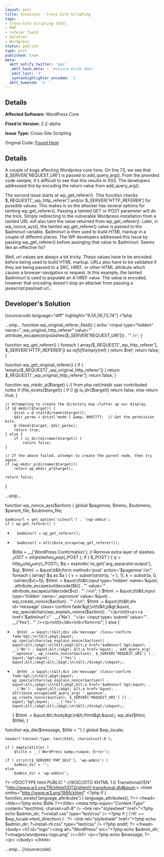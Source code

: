 ```yaml
---
layout: post
title: Assassins - Cross-Site Scripting
tags:
- Cross-Site Scripting (XSS)
- PHP
- referer field
- Solution
- Wordpress
status: publish
type: post
published: true
meta:
  aktt_notify_twitter: 'yes'
  _aktt_hash_meta: ! '#secure #code #dev'
  _edit_last: '2'
  _syntaxhighlighter_encoded: '1'
  aktt_tweeted: '1'
---
```

## Details
__Affected Software:__ WordPress Core

__Fixed in Version:__  2.2-alpha

__Issue Type:__ Cross-Site Scripting

Original Code: <a href="http://spotthevuln.com/2011/04/assassins/">Found Here</a>
## Details
A couple of bugs affecting Wordpress core here. On line 73, we see that $_SERVER['REQUEST_URI'] is passed to add_query_arg(). From the provided code sample, it's difficult to see that this results in XSS. The developers addressed this by encoding the return value from  add_query_arg().

The second issue starts at wp_get_referer(). This function checks $_REQUEST['_wp_http_referer'] and/or $_SERVER['HTTP_REFERER'] for possible values. This makes is so the attacker has several options for tainting wp_get_referer(). Passing a tainted GET or POST parameter will do the trick. Simply redirecting to the vulnerable Wordpress installation from a tainted URL will also taint the value returned from wp_get_referer().
Later, in wp_nonce_ays(), the tainted wp_get_referer() value is passed to the $adminurl variable. $adminurl is then used to build HTML markup in a couple of different places. The WP developers addressed this issue by passing wp_get_referer() before assinging that value to $adminurl. Seems like an effective fix?

Well, url values are always a bit tricky. These values have to be encoded before being used to build HTML markup. URLs also have to be validated if they are being passed to a SRC, HREF, or other HTML attribute which causes a browser navigation or request. In this example, the tainted $adminurl is used to populate an A HREF value. The value is encoded, however that encoding doesn't stop an attacker from passing a javascript:payload url...

## Developer's Solution
[sourcecode language="diff" highlight="9,55,56,73,74"]
&lt;?php

...snip...
function wp_original_referer_field() {
	echo '&lt;input type=&quot;hidden&quot; name=&quot;_wp_original_http_referer&quot; value=&quot;' . attribute_escape(stripslashes($_SERVER['REQUEST_URI'])) . '&quot; /&gt;';
}

function wp_get_referer() {
	foreach ( array($_REQUEST['_wp_http_referer'], $_SERVER['HTTP_REFERER']) as $ref )
		if ( !empty($ref) )
			return $ref;
	return false;
}

function wp_get_original_referer() {
	if ( !empty($_REQUEST['_wp_original_http_referer']) )
		return $_REQUEST['_wp_original_http_referer'];
	return false;
}

function wp_mkdir_p($target) {
	// from php.net/mkdir user contributed notes
	if (file_exists($target)) {
		if (! @ is_dir($target))
			return false;
		else
			return true;
	}

	// Attempting to create the directory may clutter up our display.
	if (@ mkdir($target)) {
		$stat = @ stat(dirname($target));
		$dir_perms = $stat['mode'] &amp; 0007777;  // Get the permission bits.
		@ chmod($target, $dir_perms);
		return true;
	} else {
		if ( is_dir(dirname($target)) )
			return false;
	}

	// If the above failed, attempt to create the parent node, then try again.
	if (wp_mkdir_p(dirname($target)))
		return wp_mkdir_p($target);

	return false;
}

...snip...

function wp_nonce_ays($action) {
	global $pagenow, $menu, $submenu, $parent_file, $submenu_file;

	$adminurl = get_option('siteurl') . '/wp-admin';
	if ( wp_get_referer() )
-		$adminurl = wp_get_referer();
+		$adminurl = attribute_escape(wp_get_referer());

	$title = __('WordPress Confirmation');
	// Remove extra layer of slashes.
	$_POST   = stripslashes_deep($_POST  );
	if ( $_POST ) {
		$q = http_build_query($_POST);
		$q = explode( ini_get('arg_separator.output'), $q);
		$html .= &quot;\t&lt;form method='post' action='$pagenow'&gt;\n&quot;;
		foreach ( (array) $q as $a ) {
			$v = substr(strstr($a, '='), 1);
			$k = substr($a, 0, -(strlen($v)+1));
			$html .= &quot;\t\t&lt;input type='hidden' name='&quot; . attribute_escape(urldecode($k)) . &quot;' value='&quot; . attribute_escape(urldecode($v)) . &quot;' /&gt;\n&quot;;
		}
		$html .= &quot;\t\t&lt;input type='hidden' name='_wpnonce' value='&quot; . wp_create_nonce($action) . &quot;' /&gt;\n&quot;;
		$html .= &quot;\t\t&lt;div id='message' class='confirm fade'&gt;\n\t\t&lt;p&gt;&quot; . wp_specialchars(wp_explain_nonce($action)) . &quot;&lt;/p&gt;\n\t\t&lt;p&gt;&lt;a href='$adminurl'&gt;&quot; . __('No') . &quot;&lt;/a&gt; &lt;input type='submit' value='&quot; . __('Yes') . &quot;' /&gt;&lt;/p&gt;\n\t\t&lt;/div&gt;\n\t&lt;/form&gt;\n&quot;;
	} else {
-		$html .= &quot;\t&lt;div id='message' class='confirm fade'&gt;\n\t&lt;p&gt;&quot; . wp_specialchars(wp_explain_nonce($action)) . &quot;&lt;/p&gt;\n\t&lt;p&gt;&lt;a href='$adminurl'&gt;&quot; . __('No') . &quot;&lt;/a&gt; &lt;a href='&quot; . add_query_arg( '_wpnonce', wp_create_nonce($action), $_SERVER['REQUEST_URI'] ) . &quot;'&gt;&quot; . __('Yes') . &quot;&lt;/a&gt;&lt;/p&gt;\n\t&lt;/div&gt;\n&quot;;
+       $html .= &quot;\t&lt;div id='message' class='confirm fade'&gt;\n\t&lt;p&gt;&quot; . wp_specialchars(wp_explain_nonce($action)) . &quot;&lt;/p&gt;\n\t&lt;p&gt;&lt;a href='$adminurl'&gt;&quot; . __('No') . &quot;&lt;/a&gt; &lt;a href='&quot; . attribute_escape(add_query_arg( '_wpnonce', wp_create_nonce($action), $_SERVER['REQUEST_URI'] )) . &quot;'&gt;&quot; . __('Yes') . &quot;&lt;/a&gt;&lt;/p&gt;\n\t&lt;/div&gt;\n&quot;;
	}
	$html .= &quot;&lt;/body&gt;\n&lt;/html&gt;&quot;;
	wp_die($html, $title);
}

function wp_die($message, $title = '') {
	global $wp_locale;

	header('Content-Type: text/html; charset=utf-8');

	if ( empty($title) )
		$title = __('WordPress &amp;rsaquo; Error');

	if ( strstr($_SERVER['PHP_SELF'], 'wp-admin') )
		$admin_dir = '';
	else
		$admin_dir = 'wp-admin/';

?&gt;
&lt;!DOCTYPE html PUBLIC &quot;-//W3C//DTD XHTML 1.0 Transitional//EN&quot; &quot;http://www.w3.org/TR/xhtml1/DTD/xhtml1-transitional.dtd&quot;&gt;
&lt;html xmlns=&quot;http://www.w3.org/1999/xhtml&quot; &lt;?php if ( function_exists('language_attributes') ) language_attributes(); ?&gt;&gt;
&lt;head&gt;
	&lt;title&gt;&lt;?php echo $title ?&gt;&lt;/title&gt;
	&lt;meta http-equiv=&quot;Content-Type&quot; content=&quot;text/html; charset=utf-8&quot; /&gt;
	&lt;link rel=&quot;stylesheet&quot; href=&quot;&lt;?php echo $admin_dir; ?&gt;install.css&quot; type=&quot;text/css&quot; /&gt;
&lt;?php if ( ('rtl' == $wp_locale-&gt;text_direction) ) : ?&gt;
	&lt;link rel=&quot;stylesheet&quot; href=&quot;&lt;?php echo $admin_dir; ?&gt;install-rtl.css&quot; type=&quot;text/css&quot; /&gt;
&lt;?php endif; ?&gt;
&lt;/head&gt;
&lt;body&gt;
	&lt;h1 id=&quot;logo&quot;&gt;&lt;img alt=&quot;WordPress&quot; src=&quot;&lt;?php echo $admin_dir; ?&gt;images/wordpress-logo.png&quot; /&gt;&lt;/h1&gt;
	&lt;p&gt;&lt;?php echo $message; ?&gt;&lt;/p&gt;
&lt;/body&gt;
&lt;/html&gt;

...snip...
[/sourcecode]
